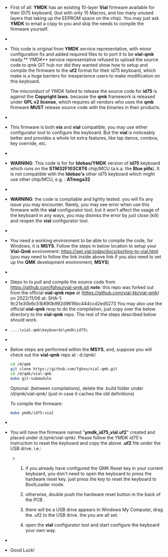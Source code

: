 - First of all: **YMDK** has an existing 10-layer **Vial** firmware available for their ID75 keyboard, (but with only 15 Macros, and too many unused layers that taking up the EEPROM space on the chip).
  You may just ask **YMDK** to email a copy to you and skip the needs to compile the firmware yourself.
-
- This code is original from **YMDK** service representative, with minor configuration fix and added required files to to port it to be **vial-qmk** ready.**
  YMDK** service representative refused to upload the source code to qmk GIT hub nor did they wanted show how to setup and compile the firmware to the **uf2** format for their id75 keyboard, which make is a huge barriers for inexperience users to make modification on this keyboard. 
  
  The misconduct of YMDK failed to release the source code for **id75** is against the **Copyright laws.** because the **qmk** framework is released under **GPL v2 license**, which requires all vendors who uses the **qmk** firmware **MUST** release source code with the binaries in their products.
-
- This firmware is both **via** and **vial** compatible, you may use either configurator tool to configure the keyboard.  But the **vial** is noticeably better and provides a whole lot extra features, like tap dance, combos, key override, etc.
-
- **WARNING**:  This code is for for **Idobao/YMDK** version of **id75** keyboard which runs on the **STM32F103C8T6** chip/MCU (a.k.a. the **Blue pills**).  It is not compatible with the **Idobao's** other id75 keyboard which might use other chip/MCU, e.g. : **ATmega32**
-
- **WARNING**: the code is compliable and lightly tested. you will fix any issue you may encounter.
  Rarely, you may see error when use this firmware with the **vial** configurator tool, but it won't affect the usage of the keyboard in any ways, you may dismiss the error by just close (kill) and reopen the **vial** configurator tool.
-
- You need a working environment to be able to compile the code, for Windows, it is **MSYS**.
  Follow the steps in below location to setup your **Vial-Qmk** environment:
  https://get.vial.today/docs/porting-to-vial.html
  (you may need to follow the link inside above link if you also need to set up the **QMK** development environment, **MSYS**)
-
- Steps to to pull and compile  the source code from https://github.com/fghxu/vial-qmk.git
  **note**: this repo was forked out from the official **vial-qmk repo** at (https://github.com/vial-kb/vial-qmk)    on 2022/11/06   at:  SHA-1: 9c21e30b6c51b690b992d9616bc444ccd2ed5273 
  You may also use the official **vial-qmk** reop to do the compilation, just copy over the below directory to the **vial-qmk** repo. The rest of the steps described below should work.
- ```
  ....\vial-qmk\keyboards\ymdk\id75\
  ```
-
- Below steps are performed within the **MSYS**, and, suppose you will check out the **vial-qmk** repo at : d:/qmk/
  ``` sh
  cd /d/qmk
  git clone https://github.com/fghxu/vial-qmk.git
  cd /d/qmk/vial-qmk 
  make git-submodule
  ```
  
  Optional: (between compilations), delete the .build folder under /d/qmk/vial-qmk/  (just in case it caches the old definitions)
  
  To compile the firmware:
  ``` sh
  make ymdk/id75:vial
  ```
-
- You will have the firmware named "**ymdk_id75_vial.uf2**" created and placed under d:/qmk/vial-qmk/.
  Please follow the YMDK id75's instruction to reset the keyboard and copy the above **.uf2** file under the USB drive.   i.e.:
	- 1) if you already have configured the QMK Reset key in your current keyboard, you don't need to open the keyboard to press the hardware reset key.  just press the key to reset the keyboard to BootLoader mode.
	  
	  2) otherwise, double push the hardware reset button in the back of the PCB .
	  
	  3) there will be a USB drive appears in Windows My Computer, drag the .uf2 to the USB drive. the you are all set.
	  
	  4) open the **vial** configurator tool and start configure the keyboard your own way.
-
- Good Luck!